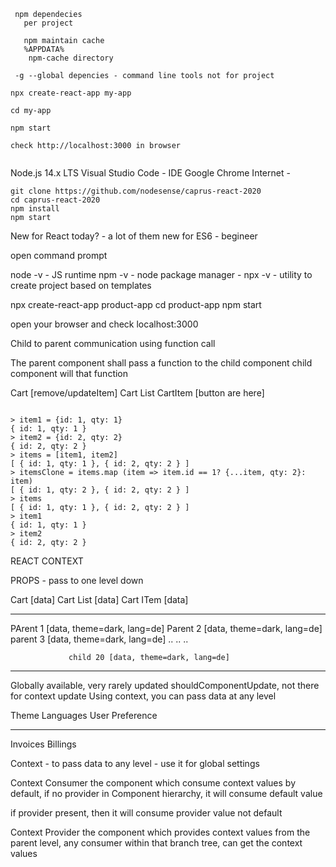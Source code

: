 ```
 npm dependecies 
   per project
 
   npm maintain cache
   %APPDATA%
    npm-cache directory

 -g --global depencies - command line tools not for project
```


```
npx create-react-app my-app

cd my-app

npm start

check http://localhost:3000 in browser


```



Node.js 14.x LTS
Visual Studio Code - IDE
Google Chrome
Internet - 


```
git clone https://github.com/nodesense/caprus-react-2020
cd caprus-react-2020
npm install
npm start

```

New for React today? - a lot of them
new for ES6 - begineer
   

open command prompt 

node -v - JS runtime
npm -v - node package manager - 
npx -v - utility to create project based on templates

npx create-react-app  product-app 
cd product-app
npm start 

open your browser and check localhost:3000



Child to parent communication 
using function call

The parent component shall pass a function to the child component
child component will that function

Cart [remove/updateItem]
    Cart List 
        CartItem [button are here]



```

> item1 = {id: 1, qty: 1}
{ id: 1, qty: 1 }
> item2 = {id: 2, qty: 2}
{ id: 2, qty: 2 }
> items = [item1, item2]
[ { id: 1, qty: 1 }, { id: 2, qty: 2 } ]
> itemsClone = items.map (item => item.id == 1? {...item, qty: 2}: item)
[ { id: 1, qty: 2 }, { id: 2, qty: 2 } ]
> items
[ { id: 1, qty: 1 }, { id: 2, qty: 2 } ]
> item1
{ id: 1, qty: 1 }
> item2
{ id: 2, qty: 2 }
```


REACT CONTEXT

PROPS - pass to one level down

Cart [data]
  Cart List [data]
    Cart ITem [data]

----

PArent 1 [data, theme=dark, lang=de]
  Parent 2 [data, theme=dark, lang=de]
      parent 3 [data, theme=dark, lang=de]
            ..
            ..
              ..

                 child 20 [data, theme=dark, lang=de]

---

Globally available, very rarely updated
shouldComponentUpdate, not there for context update
Using context, you can pass data at any level


Theme
Languages
User Preference

---

Invoices
Billings


Context - to pass data to any level
        - use it for global settings

Context Consumer
  the component which consume context values
  by default, if no provider in Component hierarchy, 
    it will consume default value

  if provider present, then it will consume provider value not default


Context Provider
  the component which provides context values
  from the parent level, any consumer within that branch tree, can get the context values
  